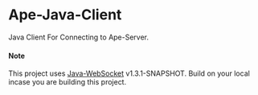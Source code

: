 Ape-Java-Client
===============

Java Client For Connecting to Ape-Server.

#### Note
This project uses [Java-WebSocket](https://github.com/Davidiusdadi/Java-WebSocket) v1.3.1-SNAPSHOT. Build on your local incase you are building this project.
